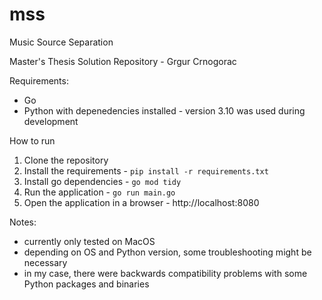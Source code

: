 # mss
Music Source Separation

Master's Thesis Solution Repository - Grgur Crnogorac

Requirements:
- Go
- Python with depenedencies installed - version 3.10 was used during development

How to run

1. Clone the repository
2. Install the requirements - `pip install -r requirements.txt`
3. Install go dependencies - `go mod tidy`
3. Run the application - `go run main.go`
4. Open the application in a browser - http://localhost:8080

Notes:
- currently only tested on MacOS
- depending on OS and Python version, some troubleshooting might be necessary
- in my case, there were backwards compatibility problems with some Python packages and binaries